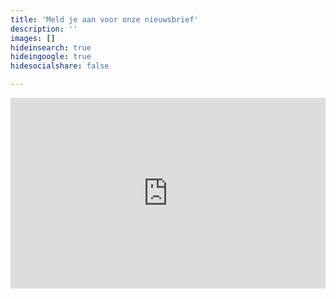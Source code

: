 ```yaml
---
title: 'Meld je aan voor onze nieuwsbrief'
description: ''
images: []
hideinsearch: true
hideingoogle: true
hidesocialshare: false

---
```


<iframe width="540" height="305" src="https://f3268d6b.sibforms.com/serve/MUIEABCYJcXyGVL6tW9qn5ISY0dBpJlmir6xMvnT6h7-FvTdZcbGuZ1ApncuNEh_a1veDR_nUHCCh9dAgOLfLSQypjxKn6opDP3tA4wqPWetArIwxI4uk83VJeDcUfaWnk9vDpd-lfTe15KXD4CJ_Bv6YfPCX2z2OfKugnXocJFypRQ5pzC9qdaiwfe3wqbX_nFJVDEVjVoqohWV" frameborder="0" scrolling="auto" allowfullscreen style="display: block;margin-left: auto;margin-right: auto;max-width: 100%;"></iframe>
